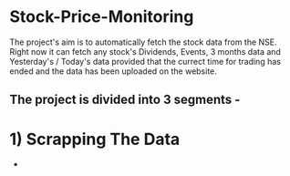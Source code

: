 # Stock-Price-Monitoring

The project's aim is to automatically fetch the stock data from the NSE. Right now it can fetch any stock's Dividends, Events, 3 months data and Yesterday's / Today's data provided that the currect time for trading has ended and the data has been uploaded on the website. <br />

## The project is divided into 3 segments -

# 1) Scrapping The Data
- 
